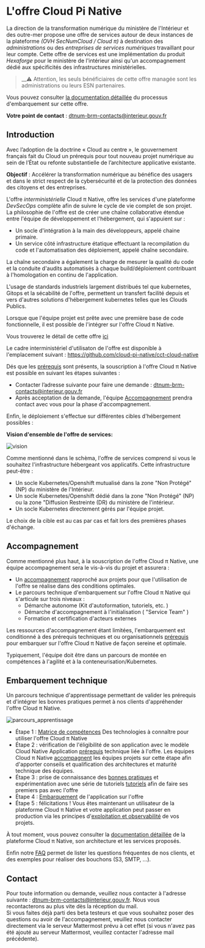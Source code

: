 # L'offre Cloud Pi Native

La direction de la transformation numérique du ministère de l'Intérieur et des outre-mer propose une offre de services autour de deux instances de la plateforme *(OVH SecNumCloud / Cloud π)* à destination des *administrations* ou des *entreprises de services numériques* travaillant pour leur compte.
Cette offre de services est une implémentation du produit *Hexaforge* pour le ministère de l'intérieur ainsi qu'un accompagnement dédié aux spécificités des infrastructures ministérielles.

> __:warning: Attention, les seuls bénéficiaires de cette offre managée sont les administrations ou leurs ESN partenaires.

Vous pouvez consulter [la documentation détaillée](https://github.com/cloud-pi-native/embarquement-autoformation) du processus d'embarquement sur cette offre.

**Votre point de contact** : dtnum-brm-contacts@interieur.gouv.fr  

## Introduction

Avec l’adoption de la doctrine « Cloud au centre », le gouvernement français fait du Cloud un prérequis pour tout nouveau projet numérique au sein de l’État ou refonte substantielle de l’architecture applicative existante.

**Objectif** : Accélérer la transformation numérique au bénéfice des usagers et dans le strict respect de la cybersécurité et de la protection des données des citoyens et des entreprises.

L'offre *interministérielle* Cloud π Native, offre les services d'une plateforme *DevSecOps* complète afin de suivre le cycle de vie complet de son projet.
La philosophie de l'offre est de créer une chaîne collaborative étendue entre l'équipe de développement et l'hébergement, qui s'appuient sur :
* Un socle d'intégration à la main des développeurs, appelé chaine primaire.
* Un service côté infrastructure étatique effectuant la recompilation du code et l'automatisation des déploiement, appelé chaîne secondaire.

La chaîne secondaire a également la charge de mesurer la qualité du code et la conduite d'audits automatisés à chaque build/déploiement contribuant à l'homologation en continu de l'application.

L'usage de standards industriels largement distribués tel que kubernetes, Gitops et la sécabilité de l'offre, permettent un transfert facilité depuis et vers d'autres solutions d'hébergement kubernetes telles que les Clouds Publics.

Lorsque que l'équipe projet est prête avec une première base de code fonctionnelle, il est possible de l'intégrer sur l'offre Cloud π Native.

Vous trouverez le détail de cette offre [ici](https://cloud-pi-native.fr/platform/introduction.html)

Le cadre interministériel d'utilisaton de l'offre est disponible à l'emplacement suivant : <https://github.com/cloud-pi-native/cct-cloud-native>

Dés que les [prérequis](https://cloud-pi-native.fr/agreement/support.html) sont présents, la souscription à l'offre Cloud π Native est possible en suivant les étapes suivantes :
 - Contacter l’adresse suivante pour faire une demande : dtnum-brm-contacts@interieur.gouv.fr
 - Après acceptation de la demande, l'équipe [Accompagnement](https://cloud-pi-native.fr/agreement/introduction.html#accompagnement) prendra contact avec vous pour la phase d'accompagnement. 

Enfin, le déploiement s'effectue sur différentes cibles d'hébergement possibles :

**Vision d'ensemble de l'offre de services:**

![vision](/img/global-vision.png)

Comme mentionné dans le schèma, l'offre de services comprend si vous le souhaitez l'infrastructure hébergeant vos applicatifs. 
Cette infrastructure peut-être :
 - Un socle Kubernetes/Openshift mutualisé dans la zone "Non Protégé" (NP) du ministère de l'Intérieur. 
 - Un socle Kubernetes/Openshift dédié dans la zone "Non Protégé" (NP) ou la zone "Diffusion Restreinte (DR) du ministère de l'intérieur. 
 - Un socle Kubernetes directement gérés par l'équipe projet.

Le choix de la cible est au cas par cas et fait lors des premières phases d'échange. 

## Accompagnement

Comme mentionné plus haut, à la souscription de l'offre Cloud π Native, une équipe accompagnement sera le vis-à-vis du projet et assurera : 
- Un [accompagnement](/agreement/support) rapproché aux projets pour que l'utilisation de l'offre se réalise dans des conditions optimales.
- Le parcours technique d'embarquement sur l'offre Cloud π Native qui s'articule sur trois niveaux : 
  * Démarche autonome (Kit d'autoformation, tutoriels, etc. )
  * Démarche d'accompagnement à l'initialisation ( "Service Team" )
  * Formation et certification d'acteurs externes

Les ressources d'accompagnement étant limitées, l'embarquement est conditionné à des prérequis techniques et ou organisationnels [prérequis](/platform/compatibility) pour embarquer sur l'offre Cloud π Native de façon sereine et optimale.

Typiquement, l'équipe doit être dans un parcours de montée en compétences à l'agilité et à la conteneurisation/Kubernetes.

## Embarquement technique

Un parcours technique d'apprentissage permettant de valider les prérequis et d'intégrer les bonnes pratiques permet à nos clients d'appréhender l'offre Cloud π Native. 

![parcours_apprentissage](/img/learning-process.png)

- Étape 1 : [Matrice de compétences](/platform/skills-matrix) Des technologies à connaître pour utiliser l'offre Cloud π Native 
- Étape 2 : vérification de l'éligibilité de son application avec le modèle Cloud Native Application [prérequis](/platform/compatibility) technique liée à l'offre. Les équipes Cloud π Native [accompagnent](/agreement/support) les équipes projets sur cette étape afin d'apporter conseils et qualification des architectures et maturité technique des équipes. 
- Étape 3 : prise de connaissance des [bonnes pratiques](/guide/best-practices) et expérimentation avec une série de tutoriels [tutoriels](/guide/tutorials) afin de faire ses premiers pas avec l'offre
- Étape 4 : [Embarquement](/guide/get-started) de l'application sur l'offre
- Étape 5 : félicitations ! Vous êtes maintenant un utilisateur de la plateforme Cloud π Native et votre application peut passer en production via les principes d'[exploitation et observabilité](/agreement/exploitation) de vos projets.

À tout moment, vous pouvez consulter la [documentation détaillée](/platform/introduction) de la plateforme Cloud π Native, son architecture et les services proposés.

Enfin notre [FAQ](/agreement/faq) permet de lister les questions fréquentes de nos clients, et des exemples pour réaliser des bouchons (S3, SMTP, ...).

## Contact

Pour toute information ou demande, veuillez nous contacter à l'adresse suivante : <dtnum-brm-contacts@interieur.gouv.fr>. Nous vous recontacterons au plus vite dès la réception du mail.  
Si vous faites déjà parti des beta testeurs et que vous souhaitez poser des questions ou avoir de l'accompagnement, veuillez nous contacter directement via le serveur Mattermost prévu à cet effet (si vous n'avez pas été ajouté au serveur Mattermost, veuillez contacter l'adresse mail précédente).
